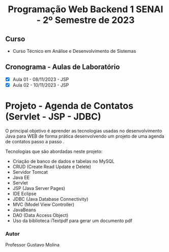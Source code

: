 <h1 align="center">
    Programação Web Backend 1 SENAI - 2º Semestre de 2023
</h1>

## Curso
- Curso Técnico em Análise e Desenvolvimento de Sistemas

## Cronograma - Aulas de Laboratório 

- [x]  Aula 01 - 08/11/2023 - JSP
- [x]  Aula 02 - 10/11/2023 - JSP
    
# Projeto - Agenda de Contatos (Servlet - JSP - JDBC)
O principal objetivo é aprender as tecnologias usadas no desenvolvimento Java para WEB de forma prática desenvolvendo um projeto de uma agenda de contatos passo a passo . 

Tecnologias que são abordadas neste projeto:
* Criação de banco de dados e tabelas no MySQL
* CRUD (Create Read Update e Delete)
* Servidor Tomcat
* Java EE
* Servlet
* JSP (Java Server Pages)
* IDE Eclipse
* JDBC (Java Database Connectivity)
* MVC (Model View Controller)
* JavaBeans
* DAO (Data Access Object)
* Uso da biblioteca iTextpdf para gerar um documento pdf
### Autor
Professor Gustavo Molina


